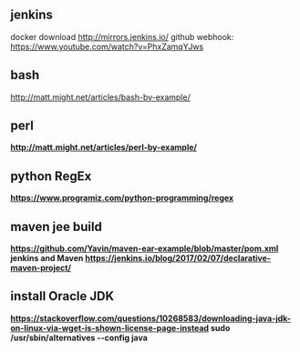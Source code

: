 ## jenkins
docker download
http://mirrors.jenkins.io/
github webhook: https://www.youtube.com/watch?v=PhxZamqYJws

## bash 
http://matt.might.net/articles/bash-by-example/ <b>
## perl 
  http://matt.might.net/articles/perl-by-example/ <b>
## python RegEx
  https://www.programiz.com/python-programming/regex
## maven jee build 
  https://github.com/Yavin/maven-ear-example/blob/master/pom.xml
  jenkins and Maven https://jenkins.io/blog/2017/02/07/declarative-maven-project/
## install Oracle JDK
  https://stackoverflow.com/questions/10268583/downloading-java-jdk-on-linux-via-wget-is-shown-license-page-instead
  sudo /usr/sbin/alternatives --config java
 
  
